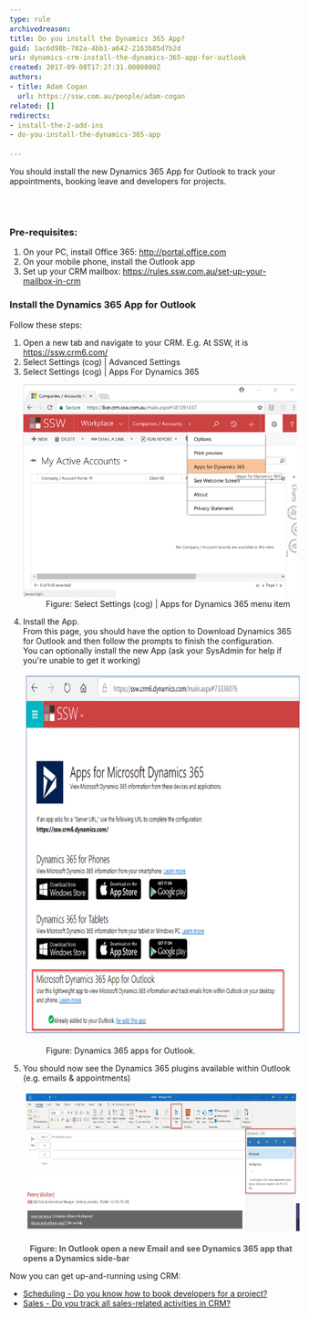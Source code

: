 ```yaml
---
type: rule
archivedreason: 
title: Do you install the Dynamics 365 App?
guid: 1ac6d98b-702a-4bb1-a642-2163b85d7b2d
uri: dynamics-crm-install-the-dynamics-365-app-for-outlook
created: 2017-09-08T17:27:31.0000000Z
authors:
- title: Adam Cogan
  url: https://ssw.com.au/people/adam-cogan
related: []
redirects:
- install-the-2-add-ins
- do-you-install-the-dynamics-365-app

---
```



<p class="ssw15-rteElement-P">​You should install the new Dynamics 365 App for Outlook to track​ your appointments, booking leave and developers for projects.​<br></p>
<br><excerpt class='endintro'></excerpt><br>
<h3 class="ssw15-rteElement-H3">Pre-requisites:</h3><ol><li>On your PC, install Office 365: 
      <a href="http://portal.office.com/">http://portal.office.com</a></li><li>On your mobile phone, install the Outlook app</li><li>Set up your CRM mailbox: 
      <a href=/set-up-your-mailbox-in-crm>https://rules.ssw.com.au/set-up-your-mailbox-in-crm</a></li></ol>
<h3 class="ssw15-rteElement-H3">​Install the Dynamics 365 App for Outlook<br></h3><p class="ssw15-rteElement-P">Follow these steps:<br></p><ol><li>﻿﻿﻿﻿Open a new tab and ﻿﻿﻿﻿navigate to your CRM. E.g. At SSW,​ it is 
      <a href="https://ssw.crm6.dynamics.com/main.aspx?app=d365default&forceUCI=1">https://ssw.crm6.com/​</a><br></li><li>Select Settings (cog) | Advanced Settings<br></li><li>Select Settings (cog) | Apps For Dynamics 365<br> 
      <dl class="image"><dt> 
            <img src="crm-addins_1.png" alt="crm-addins_1.png" /> 
         </dt><dd>Figure: Select Settings (cog) | Apps for Dynamics 365 ﻿menu﻿ item</dd></dl></li><li>Install the ​App.<br>From this page, you should have the option to Download Dynamics 365 for Outlook and then follow the prompts to finish the configuration.<br>You can optionally install the new App (ask your SysAdmin for help if you're unable to get it working)﻿<br>
      <dl class="image"><dl class="ssw15-rteElement-ImageArea"> 
            <img src="Dynamics-app-download.png" alt="Dynamics-app-download.png" style="margin:5px;width:750px;height:626px;" /> 
         </dl><dd>Figure: Dynamics 365 apps for Outlook﻿. <br></dd></dl></li><li>You should now see the Dynamics 365 plugins available within Outlook﻿ (e.g. emails & appointments) 
      <br>
      <dl><dt><dl class="ssw15-rteElement-ImageArea"><dl class="ssw15-rteElement-ImageArea"> 
                  <img src="Dynamics-app-boxes.jpg" alt="Dynamics-app-boxes.jpg" style="margin:5px;width:750px;height:241px;" />
               </dl></dl>  ​​​ <span style="color:#555555;font-weight:bold;">Figure: In Outlook open a new Email and see Dynamics 365 app that opens a Dynamics side-bar</span></dt></dl></li></ol><p>Now you can get up-and-running using CRM: 
   <br></p><ul><li>
      <a href=/scheduling-do-you-know-how-to-book-developers-for-a-project>Scheduling - Do you know how to book developers for a project? </a>
      <br></li><li>
      <a href=/sales-do-you-track-all-sales-related-activities-in-crm>Sales - Do you track all sales-related activities in CRM? </a>
      <br></li></ul>



